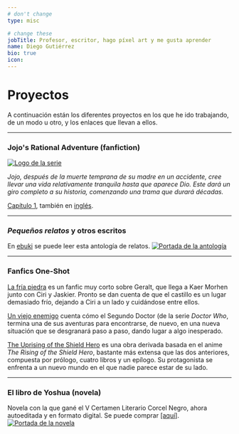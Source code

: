 ```yaml
---
# don't change
type: misc

# change these
jobTitle: Profesor, escritor, hago píxel art y me gusta aprender
name: Diego Gutiérrez
bio: true
icon:
---
```


# Proyectos

A continuación están los diferentes proyectos en los que he ido trabajando, de un modo u otro, y los enlaces que llevan a ellos.

---

### Jojo's Rational Adventure (fanfiction)
[![Logo de la serie](/proyectos/jjracover.png)](https://archiveofourown.org/works/68507211/chapters/177342896)

*Jojo, después de la muerte temprana de su madre en un accidente, cree llevar una vida relativamente tranquila hasta que aparece Dio. Este dará un giro completo a su historia, comenzando una trama que durará décadas.*

[Capítulo 1](https://archiveofourown.org/works/68507211/chapters/177342896), también en [inglés](https://archiveofourown.org/works/68507331/chapters/177343266).

---

### *Pequeños relatos* y otros escritos
En [ebuki](https://ebuki.es/book/143) se puede leer esta antología de relatos.
[![Portada de la antología](/proyectos/ebuki.png)](https://ebuki.es/book/143)

---

### Fanfics One-Shot
[La fría piedra](https://drive.google.com/file/d/1BVzdeDcHoCk1CCjMAhba3MCmN35JgVBK/view?usp=sharing) es un fanfic muy corto sobre Geralt, que llega a Kaer Morhen junto con Ciri y Jaskier. Pronto se dan cuenta de que el castillo es un lugar demasiado frío, dejando a Ciri a un lado y cuidándose entre ellos.

[Un viejo enemigo](https://drive.google.com/file/d/17sBc7_aItuw5RgCxYeQZhTMylGHN_liW/view?usp=sharing) cuenta cómo el Segundo Doctor (de la serie <em>Doctor Who</em>, termina una de sus aventuras para encontrarse, de nuevo, en una nueva situación que se desgranará paso a paso, dando lugar a algo inesperado.

[The Uprising of the Shield Hero](https://drive.google.com/file/d/1DXt9ubKG6_uHs96GfY0nb4ZFg5z1CKUz/view?usp=sharing) es una obra derivada basada en el anime <em>The Rising of the Shield Hero</em>, bastante más extensa que las dos anteriores, compuesta por prólogo, cuatro libros y un epílogo. Su protagonista se enfrenta a un nuevo mundo en el que nadie parece estar de su lado.

---

### El libro de Yoshua (novela)
Novela con la que gané el V Certamen Literario Corcel Negro, ahora autoeditada y en formato digital. Se puede comprar [[aquí]](https://www.amazon.es/libro-Yoshua-Diego-Guti%C3%A9rrez-Ferrero-ebook/dp/B0CGVRNTXR).
[![Portada de la novela](/proyectos/yoshua.jpg)](https://www.amazon.es/libro-Yoshua-Diego-Guti%C3%A9rrez-Ferrero-ebook/dp/B0CGVRNTXR)